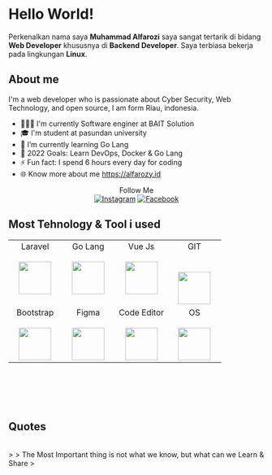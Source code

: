 # Hello World!
Perkenalkan nama saya **Muhammad Alfarozi** saya sangat tertarik di bidang **Web Developer** khususnya di **Backend Developer**. Saya terbiasa bekerja pada lingkungan **Linux**.
<br>
## About me
I'm a web developer who is passionate about Cyber Security, Web Technology, and open source, I am form Riau, indonesia.

- 👨🏻‍💻 I'm currently Software enginer at BAIT Solution
- 🎓 I'm student at pasundan university
- 🌱 I’m currently learning Go Lang
- 🚀 2022 Goals: Learn DevOps, Docker & Go Lang
- ⚡ Fun fact: I spend 6 hours every day for coding
- 🌐 Know more about me https://alfarozy.id

<div align="center">
  Follow Me 
  <br>
   <a href="https://www.instagram.com/alfarozy_an" target="_blank"><img src="https://img.shields.io/badge/Instagram-%23E4405F.svg?&style=flat-square&logo=instagram&logoColor=white" alt="Instagram"></a> 
<a href="https://www.facebook.com/Alfarozy.A.n" target="_blank"><img src="https://img.shields.io/badge/Facebook-%231877F2.svg?&style=flat-square&logo=facebook&logoColor=white" alt="Facebook"></a>
</div>
 

## Most Tehnology & Tool i used

<table width="100%">
  <tbody>
   <tr valign="top">
      <td width="25%" align="center">
        <span>Laravel</span><br><br>
        <img height="64px" src="https://github.com/Alfarozy-AN/alfarozy.id/blob/main/src/laravel.svg">
      </td>
      <td width="25%" align="center">
        <span>Go Lang</span><br><br>
        <img height="64px" src="https://github.com/Alfarozy-AN/alfarozy.id/blob/main/src/go.svg">
      </td>
      <td width="25%" align="center">
        <span>Vue Js</span><br><br>
        <img height="64px" src="https://github.com/Alfarozy-AN/alfarozy.id/blob/main/src/vue.svg">
      </td>
      <td width="25%" align="center">
        <span>GIT</span><br><br><br>
        <img height="64px" src="https://github.com/Alfarozy-AN/alfarozy.id/blob/main/src/Git.svg">
      </td>
     </tr>
    <tr valign="top">
     <td width="25%" align="center">
        <span>Bootstrap</span><br><br>
        <img height="64px" src="https://github.com/Alfarozy-AN/alfarozy.id/blob/main/src/bootstrap-5-1.svg">
      </td>
      <td width="25%" align="center">
        <span>Figma</span><br><br>
        <img height="64px" src="https://github.com/Alfarozy-AN/alfarozy.id/blob/main/src/figma.svg">
      </td>
      <td width="25%" align="center">
        <span>Code Editor</span><br><br>
        <img height="64px" src="https://github.com/Alfarozy-AN/alfarozy.id/blob/main/src/visual-studio-code.svg">
      </td>
       <td width="25%" align="center">
        <span>OS</span><br><br>
        <img height="64px" src="https://github.com/Alfarozy-AN/alfarozy.id/blob/main/src/linux-tux.svg">
      </td>
    </tr>
  </tbody>
</table>

<br>
<br>
<br>
<br>

## Quotes

<br>
>
> The Most Important thing is not what we know, but what can we Learn & Share
>

<br>

